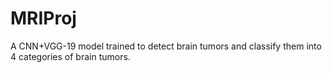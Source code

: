 # MRIProj
A CNN+VGG-19 model trained to detect brain tumors and classify them into 4 categories of brain tumors. 
